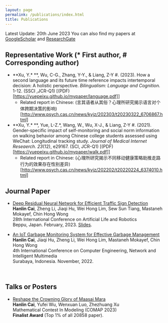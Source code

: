 ```yaml
---
layout: page
permalink: /publications/index.html
title: Publications
---
```


Latest Update: 20th June 2023
You can also find my papers at [GoogleScholar](https://scholar.google.com.hk/citations?user=eDSGXtYAAAAJ&hl=zh-CN) and [ResearchGate](https://www.researchgate.net/profile/Yuepei-Xu/research) 
 
## Representative Work (\* First author, # Corresponding author)
- **Xu, Y.\* **, Wu, C-G., Zhang, Y-Y., & Liang, Z-Y #. (2023). How a second language and its future time reference impacts intertemporal decision: A holistic perspective. *Bilingualism: Language and Cognition.* 1-12. (SSCI ,JCR-Q1) [(PDF)[https://yuepeixu.github.io/mypaper/language.pdf]]
    - Related report in Chinese: (言其语者从其俗？心理所研究揭示语言对个体跨期决策的影响)[http://www.psych.cas.cn/news/kyjz/202303/t20230322_6706867.html]
- **Xu, Y.\* **, Yue, L-Z.\*, Wang, W., Wu, X-J., & Liang, Z-Y #. (2021). Gender-specific impact of self-monitoring and social norm information on walking behavior among Chinese college students assessed using WeChat: Longitudinal tracking study. *Journal of Medical Internet Reseaerch. 23*(12), e29167. (SCI, JCR-Q1) [(PDF)[https://yuepeixu.github.io/mypaper/walk.pdf]]
    - Related report in Chinese: (心理所研究揭示不同移动健康策略助推走路行为的效果存在性别差异)[http://www.psych.cas.cn/news/kyjz/202202/t20220224_6374010.html]

## Journal Paper
- [Deep Residual Neural Network for Efficient Traffic Sign Detection](https://caihanlin.com/mypaper/202302ICAROB.pdf)<br>**Hanlin Cai**, Zheng Li, Jiaqi Hu, Wei Hong Lim, Sew Sun Tiang, Mastaneh Mokayef, Chin Hong Wong<br>28th International Conference on Artificial Life and Robotics<br>Beppu, Japan. February, 2023. [Slides](https://caihanlin.com/mypaper/slides/2023-ICAROB-Pre.pdf).

- [An IoT Garbage Monitoring System for Effective Garbage Management](https://caihanlin.com/mypaper/202208cenim.pdf)<br>**Hanlin Cai**, Jiaqi Hu, Zheng Li, Wei Hong Lim, Mastaneh Mokayef, Chin Hong Wong<br>4th International Conference on Computer Engineering, Network and Intelligent Multimedia<br>Surabaya, Indonesia. November, 2022.

<br>

## Talks or Posters
- [Reshape the Crowning Glory of Maasai Mara](https://caihanlin.com/mypaper/modeling/202302COMAP.pdf)<br>**Hanlin Cai**, Yufei Wu, Wenxuan Luo, Zhezhuang Xu<br>Mathematical Contest In Modeling (COMAP 2023)<br>**Finalist Award** (Top 1% of all 20858 paper).
